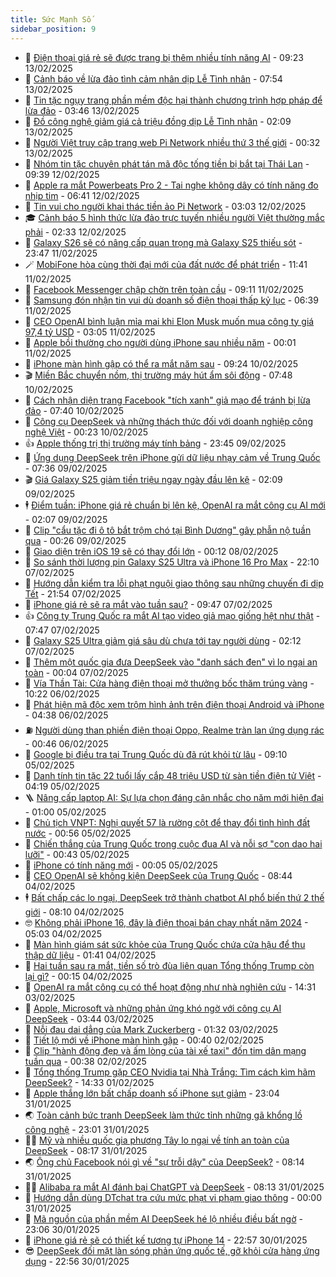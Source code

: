 ```yaml
---
title: Sức Mạnh Số
sidebar_position: 9
---
```


<!-- dantri-suc-manh-so:START -->
- 🐻 [Điện thoại giá rẻ sẽ được trang bị thêm nhiều tính năng AI](https://dantri.com.vn/suc-manh-so/dien-thoai-gia-re-se-duoc-trang-bi-them-nhieu-tinh-nang-ai-20250213150704704.htm) - 09:23 13/02/2025
- 💄 [Cảnh báo về lừa đảo tình cảm nhân dịp Lễ Tình nhân](https://dantri.com.vn/suc-manh-so/canh-bao-ve-lua-dao-tinh-cam-nhan-dip-le-tinh-nhan-20250213122014518.htm) - 07:54 13/02/2025
- 🚀 [Tin tặc ngụy trang phần mềm độc hại thành chương trình hợp pháp để lừa đảo](https://dantri.com.vn/suc-manh-so/tin-tac-nguy-trang-phan-mem-doc-hai-thanh-chuong-trinh-hop-phap-de-lua-dao-20250213100439974.htm) - 03:46 13/02/2025
- 👹 [Đồ công nghệ giảm giá cả triệu đồng dịp Lễ Tình nhân](https://dantri.com.vn/suc-manh-so/do-cong-nghe-giam-gia-ca-trieu-dong-dip-le-tinh-nhan-20250213090011845.htm) - 02:09 13/02/2025
- 🤭 [Người Việt truy cập trang web Pi Network nhiều thứ 3 thế giới](https://dantri.com.vn/suc-manh-so/nguoi-viet-truy-cap-trang-web-pi-network-nhieu-thu-3-the-gioi-20250212214852279.htm) - 00:32 13/02/2025
- 🗽 [Nhóm tin tặc chuyên phát tán mã độc tống tiền bị bắt tại Thái Lan](https://dantri.com.vn/suc-manh-so/nhom-tin-tac-chuyen-phat-tan-ma-doc-tong-tien-bi-bat-tai-thai-lan-20250212150147769.htm) - 09:39 12/02/2025
- 🧰 [Apple ra mắt Powerbeats Pro 2 - Tai nghe không dây có tính năng đo nhịp tim](https://dantri.com.vn/suc-manh-so/apple-ra-mat-powerbeats-pro-2-tai-nghe-khong-day-co-tinh-nang-do-nhip-tim-20250212123953484.htm) - 06:41 12/02/2025
- 🤭 [Tin vui cho người khai thác tiền ảo Pi Network](https://dantri.com.vn/suc-manh-so/tin-vui-cho-nguoi-khai-thac-tien-ao-pi-network-20250212095550721.htm) - 03:03 12/02/2025
- 🎓 [Cảnh báo 5 hình thức lừa đảo trực tuyến nhiều người Việt thường mắc phải](https://dantri.com.vn/suc-manh-so/canh-bao-5-hinh-thuc-lua-dao-truc-tuyen-nhieu-nguoi-viet-thuong-mac-phai-20250212093056461.htm) - 02:33 12/02/2025
- 🌮 [Galaxy S26 sẽ có nâng cấp quan trọng mà Galaxy S25 thiếu sót](https://dantri.com.vn/suc-manh-so/galaxy-s26-se-co-nang-cap-quan-trong-ma-galaxy-s25-thieu-sot-20250212004637824.htm) - 23:47 11/02/2025
- 🪄 [MobiFone hòa cùng thời đại mới của đất nước để phát triển](https://dantri.com.vn/suc-manh-so/mobifone-hoa-cung-thoi-dai-moi-cua-dat-nuoc-de-phat-trien-20250211174632916.htm) - 11:41 11/02/2025
- 🥳 [Facebook Messenger chập chờn trên toàn cầu](https://dantri.com.vn/suc-manh-so/facebook-messenger-chap-chon-tren-toan-cau-20250211160937447.htm) - 09:11 11/02/2025
- 👺 [Samsung đón nhận tin vui dù doanh số điện thoại thấp kỷ lục](https://dantri.com.vn/suc-manh-so/samsung-don-nhan-tin-vui-du-doanh-so-dien-thoai-thap-ky-luc-20250211113236052.htm) - 06:39 11/02/2025
- 💂 [CEO OpenAI bình luận mỉa mai khi Elon Musk muốn mua công ty giá 97,4 tỷ USD](https://dantri.com.vn/suc-manh-so/ceo-openai-binh-luan-mia-mai-khi-elon-musk-muon-mua-cong-ty-gia-974-ty-usd-20250211095743590.htm) - 03:05 11/02/2025
- 🦆 [Apple bồi thường cho người dùng iPhone sau nhiều năm](https://dantri.com.vn/suc-manh-so/apple-boi-thuong-cho-nguoi-dung-iphone-sau-nhieu-nam-20250211004549436.htm) - 00:01 11/02/2025
- 📝 [iPhone màn hình gập có thể ra mắt năm sau](https://dantri.com.vn/suc-manh-so/iphone-man-hinh-gap-co-the-ra-mat-nam-sau-20250210121221695.htm) - 09:24 10/02/2025
- 🎬 [Miền Bắc chuyển nồm, thị trường máy hút ẩm sôi động](https://dantri.com.vn/suc-manh-so/mien-bac-chuyen-nom-thi-truong-may-hut-am-soi-dong-20250210142648814.htm) - 07:48 10/02/2025
- 🐘 [Cách nhận diện trang Facebook &quot;tích xanh&quot; giả mạo để tránh bị lừa đảo](https://dantri.com.vn/suc-manh-so/cach-nhan-dien-trang-facebook-tich-xanh-gia-mao-de-tranh-bi-lua-dao-20250210125121500.htm) - 07:40 10/02/2025
- 🌈 [Công cụ DeepSeek và những thách thức đối với doanh nghiệp công nghệ Việt](https://dantri.com.vn/suc-manh-so/cong-cu-deepseek-va-nhung-thach-thuc-doi-voi-doanh-nghiep-cong-nghe-viet-20250207170651533.htm) - 00:23 10/02/2025
- 👍 [Apple thống trị thị trường máy tính bảng](https://dantri.com.vn/suc-manh-so/apple-thong-tri-thi-truong-may-tinh-bang-20250209230655622.htm) - 23:45 09/02/2025
- 🤭 [Ứng dụng DeepSeek trên iPhone gửi dữ liệu nhạy cảm về Trung Quốc](https://dantri.com.vn/suc-manh-so/ung-dung-deepseek-tren-iphone-gui-du-lieu-nhay-cam-ve-trung-quoc-20250209103438507.htm) - 07:36 09/02/2025
- 🎬 [Giá Galaxy S25 giảm tiền triệu ngay ngày đầu lên kệ](https://dantri.com.vn/suc-manh-so/gia-galaxy-s25-giam-tien-trieu-ngay-ngay-dau-len-ke-20250208164538298.htm) - 02:09 09/02/2025
- 🕴 [Điểm tuần: iPhone giá rẻ chuẩn bị lên kệ, OpenAI ra mắt công cụ AI mới](https://dantri.com.vn/suc-manh-so/diem-tuan-iphone-gia-re-chuan-bi-len-ke-openai-ra-mat-cong-cu-ai-moi-20250208173615046.htm) - 02:07 09/02/2025
- 🎉 [Clip &quot;cẩu tặc đi ô tô bắt trộm chó tại Bình Dương&quot; gây phẫn nộ tuần qua](https://dantri.com.vn/suc-manh-so/clip-cau-tac-di-o-to-bat-trom-cho-tai-binh-duong-gay-phan-no-tuan-qua-20250209022617351.htm) - 00:26 09/02/2025
- 💯 [Giao diện trên iOS 19 sẽ có thay đổi lớn](https://dantri.com.vn/suc-manh-so/giao-dien-tren-ios-19-se-co-thay-doi-lon-20250207215757987.htm) - 00:12 08/02/2025
- 💼 [So sánh thời lượng pin Galaxy S25 Ultra và iPhone 16 Pro Max](https://dantri.com.vn/suc-manh-so/so-sanh-thoi-luong-pin-galaxy-s25-ultra-va-iphone-16-pro-max-20250206102648394.htm) - 22:10 07/02/2025
- 🦍 [Hướng dẫn kiểm tra lỗi phạt nguội giao thông sau những chuyến đi dịp Tết](https://dantri.com.vn/suc-manh-so/huong-dan-kiem-tra-loi-phat-nguoi-giao-thong-sau-nhung-chuyen-di-dip-tet-20250208011459047.htm) - 21:54 07/02/2025
- 🤔 [iPhone giá rẻ sẽ ra mắt vào tuần sau?](https://dantri.com.vn/suc-manh-so/iphone-gia-re-se-ra-mat-vao-tuan-sau-20250207095604578.htm) - 09:47 07/02/2025
- 👍 [Công ty Trung Quốc ra mắt AI tạo video giả mạo giống hệt như thật](https://dantri.com.vn/suc-manh-so/cong-ty-trung-quoc-ra-mat-ai-tao-video-gia-mao-giong-het-nhu-that-20250206125927906.htm) - 07:47 07/02/2025
- 🎊 [Galaxy S25 Ultra giảm giá sâu dù chưa tới tay người dùng](https://dantri.com.vn/suc-manh-so/galaxy-s25-ultra-giam-gia-sau-du-chua-toi-tay-nguoi-dung-20250206222445626.htm) - 02:12 07/02/2025
- 🗽 [Thêm một quốc gia đưa DeepSeek vào &quot;danh sách đen&quot; vì lo ngại an toàn](https://dantri.com.vn/suc-manh-so/them-mot-quoc-gia-dua-deepseek-vao-danh-sach-den-vi-lo-ngai-an-toan-20250207010846848.htm) - 00:04 07/02/2025
- 🔭 [Vía Thần Tài: Cửa hàng điện thoại mở thưởng bốc thăm trúng vàng](https://dantri.com.vn/suc-manh-so/via-than-tai-cua-hang-dien-thoai-mo-thuong-boc-tham-trung-vang-20250206103136157.htm) - 10:22 06/02/2025
- 🤔 [Phát hiện mã độc xem trộm hình ảnh trên điện thoại Android và iPhone](https://dantri.com.vn/suc-manh-so/phat-hien-ma-doc-xem-trom-hinh-anh-tren-dien-thoai-android-va-iphone-20250206113020540.htm) - 04:38 06/02/2025
- ⛽️ [Người dùng than phiền điện thoại Oppo, Realme tràn lan ứng dụng rác](https://dantri.com.vn/suc-manh-so/nguoi-dung-than-phien-dien-thoai-oppo-realme-tran-lan-ung-dung-rac-20250205180351410.htm) - 00:46 06/02/2025
- 🤭 [Google bị điều tra tại Trung Quốc dù đã rút khỏi từ lâu](https://dantri.com.vn/suc-manh-so/google-bi-dieu-tra-tai-trung-quoc-du-da-rut-khoi-tu-lau-20250205155921869.htm) - 09:10 05/02/2025
- 🫶 [Danh tính tin tặc 22 tuổi lấy cắp 48 triệu USD từ sàn tiền điện tử Việt](https://dantri.com.vn/suc-manh-so/danh-tinh-tin-tac-22-tuoi-lay-cap-48-trieu-usd-tu-san-tien-dien-tu-viet-20250205102230865.htm) - 04:19 05/02/2025
- 🪜 [Nâng cấp laptop AI: Sự lựa chọn đáng cân nhắc cho năm mới hiện đại](https://dantri.com.vn/suc-manh-so/nang-cap-laptop-ai-su-lua-chon-dang-can-nhac-cho-nam-moi-hien-dai-20250204135336980.htm) - 01:00 05/02/2025
- 🚀 [Chủ tịch VNPT: Nghị quyết 57 là rường cột để thay đổi tình hình đất nước](https://dantri.com.vn/suc-manh-so/chu-tich-vnpt-nghi-quyet-57-la-ruong-cot-de-thay-doi-tinh-hinh-dat-nuoc-20250123073612673.htm) - 00:56 05/02/2025
- 🦏 [Chiến thắng của Trung Quốc trong cuộc đua AI và nỗi sợ &quot;con dao hai lưỡi&quot;](https://dantri.com.vn/suc-manh-so/chien-thang-cua-trung-quoc-trong-cuoc-dua-ai-va-noi-so-con-dao-hai-luoi-20250204115408271.htm) - 00:43 05/02/2025
- 💃 [iPhone có tính năng mới](https://dantri.com.vn/suc-manh-so/iphone-co-tinh-nang-moi-20250205003345950.htm) - 00:05 05/02/2025
- 🌁 [CEO OpenAI sẽ không kiện DeepSeek của Trung Quốc](https://dantri.com.vn/suc-manh-so/ceo-openai-se-khong-kien-deepseek-cua-trung-quoc-20250204153719873.htm) - 08:44 04/02/2025
- 🕴 [Bất chấp các lo ngại, DeepSeek trở thành chatbot AI phổ biến thứ 2 thế giới](https://dantri.com.vn/suc-manh-so/bat-chap-cac-lo-ngai-deepseek-tro-thanh-chatbot-ai-pho-bien-thu-2-the-gioi-20250204150935977.htm) - 08:10 04/02/2025
- 🤓 [Không phải iPhone 16, đây là điện thoại bán chạy nhất năm 2024](https://dantri.com.vn/suc-manh-so/khong-phai-iphone-16-day-la-dien-thoai-ban-chay-nhat-nam-2024-20250204112037851.htm) - 05:03 04/02/2025
- 🥳 [Màn hình giám sát sức khỏe của Trung Quốc chứa cửa hậu để thu thập dữ liệu](https://dantri.com.vn/suc-manh-so/man-hinh-giam-sat-suc-khoe-cua-trung-quoc-chua-cua-hau-de-thu-thap-du-lieu-20250204011913039.htm) - 01:41 04/02/2025
- 🤔 [Hai tuần sau ra mắt, tiền số trò đùa liên quan Tổng thống Trump còn lại gì?](https://dantri.com.vn/suc-manh-so/hai-tuan-sau-ra-mat-tien-so-tro-dua-lien-quan-tong-thong-trump-con-lai-gi-20250203222034651.htm) - 00:15 04/02/2025
- 🧐 [OpenAI ra mắt công cụ có thể hoạt động như nhà nghiên cứu](https://dantri.com.vn/suc-manh-so/openai-ra-mat-cong-cu-co-the-hoat-dong-nhu-nha-nghien-cuu-20250203213056440.htm) - 14:31 03/02/2025
- 🦣 [Apple, Microsoft và những phản ứng khó ngờ với công cụ AI DeepSeek](https://dantri.com.vn/suc-manh-so/apple-microsoft-va-nhung-phan-ung-kho-ngo-voi-cong-cu-ai-deepseek-20250203104145873.htm) - 03:44 03/02/2025
- 🧐 [Nỗi đau dai dẳng của Mark Zuckerberg](https://dantri.com.vn/suc-manh-so/noi-dau-dai-dang-cua-mark-zuckerberg-20250202230855117.htm) - 01:32 03/02/2025
- 🥸 [Tiết lộ mới về iPhone màn hình gập](https://dantri.com.vn/suc-manh-so/tiet-lo-moi-ve-iphone-man-hinh-gap-20250202001217816.htm) - 00:40 02/02/2025
- 🤖 [Clip &quot;hành động đẹp và ấm lòng của tài xế taxi&quot; đốn tim dân mạng tuần qua](https://dantri.com.vn/suc-manh-so/clip-hanh-dong-dep-va-am-long-cua-tai-xe-taxi-don-tim-dan-mang-tuan-qua-20250202012946210.htm) - 00:38 02/02/2025
- 👺 [Tổng thống Trump gặp CEO Nvidia tại Nhà Trắng: Tìm cách kìm hãm DeepSeek?](https://dantri.com.vn/suc-manh-so/tong-thong-trump-gap-ceo-nvidia-tai-nha-trang-tim-cach-kim-ham-deepseek-20250201212309502.htm) - 14:33 01/02/2025
- 🤭 [Apple thắng lớn bất chấp doanh số iPhone sụt giảm](https://dantri.com.vn/suc-manh-so/apple-thang-lon-bat-chap-doanh-so-iphone-sut-giam-20250131174516101.htm) - 23:04 31/01/2025
- 🌏 [Toàn cảnh bức tranh DeepSeek làm thức tỉnh những gã khổng lồ công nghệ](https://dantri.com.vn/suc-manh-so/toan-canh-buc-tranh-deepseek-lam-thuc-tinh-nhung-ga-khong-lo-cong-nghe-20250131023014346.htm) - 23:01 31/01/2025
- 🧑‍🏫 [Mỹ và nhiều quốc gia phương Tây lo ngại về tính an toàn của DeepSeek](https://dantri.com.vn/suc-manh-so/my-va-nhieu-quoc-gia-phuong-tay-lo-ngai-ve-tinh-an-toan-cua-deepseek-20250131150853981.htm) - 08:17 31/01/2025
- 🌏 [Ông chủ Facebook nói gì về &quot;sự trỗi dậy&quot; của DeepSeek?](https://dantri.com.vn/suc-manh-so/ong-chu-facebook-noi-gi-ve-su-troi-day-cua-deepseek-20250131020009805.htm) - 08:14 31/01/2025
- 🧑‍🏫 [Alibaba ra mắt AI đánh bại ChatGPT và DeepSeek](https://dantri.com.vn/suc-manh-so/alibaba-ra-mat-ai-danh-bai-chatgpt-va-deepseek-20250131143005776.htm) - 08:13 31/01/2025
- 🦣 [Hướng dẫn dùng DTchat tra cứu mức phạt vi phạm giao thông](https://dantri.com.vn/suc-manh-so/huong-dan-dung-dtchat-tra-cuu-muc-phat-vi-pham-giao-thong-20250128163339541.htm) - 00:00 31/01/2025
- 🤔 [Mã nguồn của phần mềm AI DeepSeek hé lộ nhiều điều bất ngờ](https://dantri.com.vn/suc-manh-so/ma-nguon-cua-phan-mem-ai-deepseek-he-lo-nhieu-dieu-bat-ngo-20250131004242202.htm) - 23:06 30/01/2025
- 🚦 [iPhone giá rẻ sẽ có thiết kế tương tự iPhone 14](https://dantri.com.vn/suc-manh-so/iphone-gia-re-se-co-thiet-ke-tuong-tu-iphone-14-20250129223451938.htm) - 22:57 30/01/2025
- 😎 [DeepSeek đối mặt làn sóng phản ứng quốc tế, gỡ khỏi cửa hàng ứng dụng](https://dantri.com.vn/suc-manh-so/deepseek-doi-mat-lan-song-phan-ung-quoc-te-go-khoi-cua-hang-ung-dung-20250131010542568.htm) - 22:56 30/01/2025<!-- dantri-suc-manh-so:END -->
